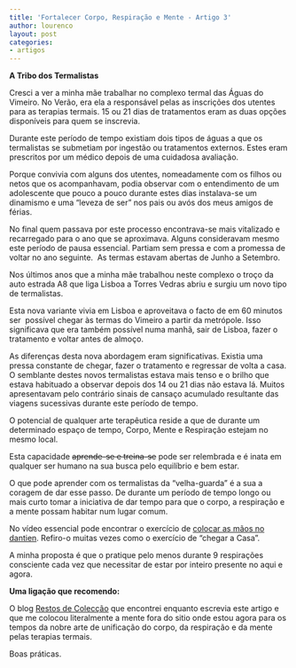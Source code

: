 ```yaml
---
title: 'Fortalecer Corpo, Respiração e Mente - Artigo 3'
author: lourenco
layout: post
categories:
- artigos
---
```

**A Tribo dos Termalistas**

Cresci a ver a minha mãe trabalhar no complexo termal das Águas do Vimeiro. No Verão, era ela a responsável pelas as inscrições dos utentes para as terapias termais. 15 ou 21 dias de tratamentos eram as duas opções disponíveis para quem se inscrevia.

Durante este período de tempo existiam dois tipos de águas a que os termalistas se submetiam por ingestão ou tratamentos externos. Estes eram prescritos por um médico depois de uma cuidadosa avaliação.

Porque convivia com alguns dos utentes, nomeadamente com os filhos ou netos que os acompanhavam, podia observar com o entendimento de um adolescente que pouco a pouco durante estes dias instalava-se um dinamismo e uma “leveza de ser” nos pais ou avós dos meus amigos de férias.

No final quem passava por este processo encontrava-se mais vitalizado e recarregado para o ano que se aproximava. Alguns consideravam mesmo este período de pausa essencial. Partiam sem pressa e com a promessa de voltar no ano seguinte.  As termas estavam abertas de Junho a Setembro.

Nos últimos anos que a minha mãe trabalhou neste complexo o troço da auto estrada A8 que liga Lisboa a Torres Vedras abriu e surgiu um novo tipo de termalistas.

Esta nova variante vivia em Lisboa e aproveitava o facto de em 60 minutos ser  possível chegar às termas do Vimeiro a partir da metrópole. Isso significava que era também possível numa manhã, sair de Lisboa, fazer o tratamento e voltar antes de almoço.

As diferenças desta nova abordagem eram significativas. Existia uma pressa constante de chegar, fazer o tratamento e regressar de volta a casa. O semblante destes novos termalistas estava mais tenso e o brilho que estava habituado a observar depois dos 14 ou 21 dias não estava lá. Muitos apresentavam pelo contrário sinais de cansaço acumulado resultante das viagens sucessivas durante este período de tempo.

O potencial de qualquer arte terapêutica reside a que de durante um determinado espaço de tempo, Corpo, Mente e Respiração estejam no mesmo local.

Esta capacidade <del>aprende-se e treina-se</del> pode ser relembrada e é inata em qualquer ser humano na sua busca pelo equilíbrio e bem estar.

O que pode aprender com os termalistas da “velha-guarda” é a sua a coragem de dar esse passo. De durante um período de tempo longo ou mais curto tomar a iniciativa de dar tempo para que o corpo, a respiração e a mente possam habitar num lugar comum.

No vídeo essencial pode encontrar o exercício de <a href="http://vimeo.com/60335737#t=12m02s" target="_blank">colocar as mãos no dantien</a>. Refiro-o muitas vezes como o exercício de “chegar a Casa”.

A minha proposta é que o pratique pelo menos durante 9 respirações consciente cada vez que necessitar de estar por inteiro presente no aqui e agora.

**Uma ligação que recomendo:**

O blog [Restos de Colecção][2] que encontrei enquanto escrevia este artigo e que me colocou literalmente a mente fora do sitio onde estou agora para os tempos da nobre arte de unificação do corpo, da respiração e da mente pelas terapias termais.

Boas práticas.

 [2]: http://restosdecoleccao.blogspot.pt/2013/11/termas-e-aguas-do-vimeiro.html
